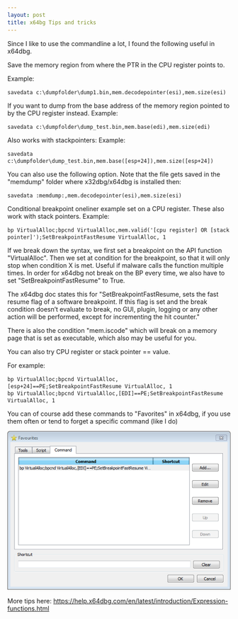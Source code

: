 ```yaml
---
layout: post
title: x64bg Tips and tricks
---
```


Since I like to use the commandline a lot, I found the following useful in x64dbg.

Save the memory region from where the PTR in the CPU register points to.

Example:
```
savedata c:\dumpfolder\dump1.bin,mem.decodepointer(esi),mem.size(esi)
```

If you want to dump from the base address of the memory region pointed to by the CPU register instead.
Example:
```
savedata c:\dumpfolder\dump_test.bin,mem.base(edi),mem.size(edi)
```
Also works with stackpointers:
Example:
```
savedata c:\dumpfolder\dump_test.bin,mem.base([esp+24]),mem.size([esp+24])
```
You can also use the following option. Note that the file gets saved in the "memdump" folder where x32dbg/x64dbg is installed then:
```
savedata :memdump:,mem.decodepointer(esi),mem.size(esi)
```
Conditional breakpoint oneliner example set on a CPU register. These also work with stack pointers.
Example:
```
bp VirtualAlloc;bpcnd VirtualAlloc,mem.valid('[cpu register] OR [stack pointer]');SetBreakpointFastResume VirtualAlloc, 1
```

If we break down the syntax, we first set a breakpoint on the API function "VirtualAlloc". Then we set at condition for the breakpoint, so that it will only stop when condition X is met. Useful if malware calls the function multiple times. In order for x64dbg not  break on the BP every time, we also have to set "SetBreakpointFastResume" to True.

The x64dbg doc states this for "SetBreakpointFastResume, sets the fast resume flag of a software breakpoint. If this flag is set and the break condition doesn’t evaluate to break, no GUI, plugin, logging or any other action will be performed, except for incrementing the hit counter."

There is also the condition "mem.iscode" which will break on a memory page that is set as executable, which also may be useful for you.

You can also try CPU register or stack pointer == value.

For example:
```
bp VirtualAlloc;bpcnd VirtualAlloc,[esp+24]==PE;SetBreakpointFastResume VirtualAlloc, 1
bp VirtualAlloc;bpcnd VirtualAlloc,[EDI]==PE;SetBreakpointFastResume VirtualAlloc, 1
```

You can of course add these commands to "Favorites" in x64dbg, if you use them often or tend to forget a specific command (like I do)

![x64dbg_favorites](/assets/images/favorites.png)

More tips here:
https://help.x64dbg.com/en/latest/introduction/Expression-functions.html
